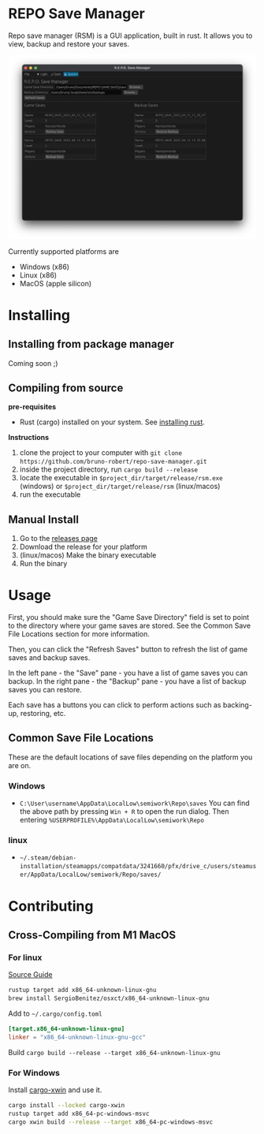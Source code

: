 # REPO Save Manager

Repo save manager (RSM) is a GUI application, built in rust.
It allows you to view, backup and restore your saves.

![Screenshot of RSM](./docs/screenshot_1.png)

Currently supported platforms are

- Windows (x86)
- Linux (x86)
- MacOS (apple silicon)

# Installing

## Installing from package manager

Coming soon ;)

## Compiling from source

**pre-requisites**

- Rust (cargo) installed on your system. See [installing rust](https://www.rust-lang.org/tools/install).

**Instructions**

1. clone the project to your computer with `git clone https://github.com/bruno-robert/repo-save-manager.git`
2. inside the project directory, run `cargo build --release`
3. locate the executable in `$project_dir/target/release/rsm.exe` (windows) or `$project_dir/target/release/rsm` (linux/macos)
4. run the executable

## Manual Install

1. Go to the [releases page](https://github.com/bruno-robert/repo-save-manager/releases)
2. Download the release for your platform
3. (linux/macos) Make the binary executable
4. Run the binary

# Usage

First, you should make sure the "Game Save Directory" field is set to point to the directory where your game saves are stored.
See the Common Save File Locations section for more information.

Then, you can click the "Refresh Saves" button to refresh the list of game saves and backup saves.

In the left pane - the "Save" pane - you have a list of game saves you can backup.
In the right pane - the "Backup" pane - you have a list of backup saves you can restore.

Each save has a buttons you can click to perform actions such as backing-up, restoring, etc.

## Common Save File Locations

These are the default locations of save files depending on the platform you are on.

### Windows

- `C:\User\username\AppData\LocalLow\semiwork\Repo\saves`
  You can find the above path by pressing `Win + R` to open the run dialog. Then entering `%USERPROFILE%\AppData\LocalLow\semiwork\Repo`

### linux

- `~/.steam/debian-installation/steamapps/compatdata/3241660/pfx/drive_c/users/steamuser/AppData/LocalLow/semiwork/Repo/saves/`

# Contributing

## Cross-Compiling from M1 MacOS

### For linux

[Source Guide](https://medium.com/better-programming/cross-compiling-rust-from-mac-to-linux-7fad5a454ab1)

```sh
rustup target add x86_64-unknown-linux-gnu
brew install SergioBenitez/osxct/x86_64-unknown-linux-gnu
```

Add to `~/.cargo/config.toml`

```toml
[target.x86_64-unknown-linux-gnu]
linker = "x86_64-unknown-linux-gnu-gcc"
```

Build
`cargo build --release --target x86_64-unknown-linux-gnu`

### For Windows

Install [cargo-xwin](https://github.com/rust-cross/cargo-xwin) and use it.

```sh
cargo install --locked cargo-xwin
rustup target add x86_64-pc-windows-msvc
cargo xwin build --release --target x86_64-pc-windows-msvc
```
